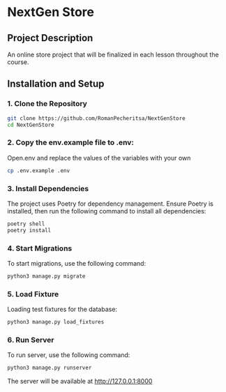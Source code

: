# NextGen Store

## Project Description

An online store project that will be finalized in each lesson throughout the course.

## Installation and Setup

### 1. Clone the Repository

```bash
git clone https://github.com/RomanPecheritsa/NextGenStore
cd NextGenStore
```
### 2. Copy the env.example file to .env:

Open.env and replace the values of the variables with your own

```bash
cp .env.example .env
```

### 3. Install Dependencies
The project uses Poetry for dependency management. Ensure Poetry is installed, then run the following command to install all dependencies:
```bash
poetry shell
poetry install
```
### 4. Start Migrations
To start migrations, use the following command:
```bash
python3 manage.py migrate
```

### 5. Load Fixture
Loading test fixtures for the database:
```bash
python3 manage.py load_fixtures
```

### 6. Run Server
To run server, use the following command:
```bash
python3 manage.py runserver
```
The server will be available at http://127.0.0.1:8000
